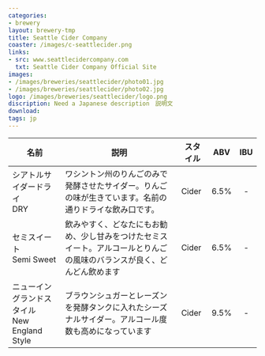 ```yaml
---
categories: 
- brewery
layout: brewery-tmp
title: Seattle Cider Company
coaster: /images/c-seattlecider.png
links: 
- src: www.seattlecidercompany.com
  txt: Seattle Cider Company Official Site
images: 
- /images/breweries/seattlecider/photo01.jpg
- /images/breweries/seattlecider/photo02.jpg
logo: /images/breweries/seattlecider/logo.png
discription: Need a Japanese description　説明文
download:
tags: jp
---
```


| 名前 | 説明 | スタイル | ABV | IBU |
| ---- | ---- | ---- | :--: | :--: | 
| <span class="small-jp">シアトルサイダードライ</span><br>DRY | ワシントン州のりんごのみで発酵させたサイダー。りんごの味が生きています。名前の通りドライな飲み口です。 | Cider | 6.5% | - | 
| <span class="small-jp">セミスイート</span><br>Semi Sweet | 飲みやすく、どなたにもお勧め、少し甘みをつけたセミスイート。アルコールとりんごの風味のバランスが良く、どんどん飲めます | Cider | 6.5% | - | 
| <span class="small-jp">ニューイングランドスタイル</span><br>New England Style | ブラウンシュガーとレーズンを発酵タンクに入れたシーズナルサイダー。アルコール度数も高めになっています | Cider | 9.5% | 	- | 
